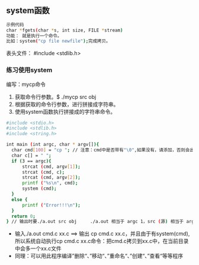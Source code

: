 ## system函数
```sh
示例代码
char *fgets(char *s, int size, FILE *stream)
功能： 就是执行一个命令。
比如：system("cp file newfile");完成拷贝。
```
表头文件： #include <stdlib.h>
### 练习使用system 
编写：mycp命令
  1. 获取命令行参数。$ ./mycp src obj
  1. 根据获取的命令行参数，进行拼接成字符串。
  1. 使用system函数执行拼接成的字符串命令。
  ```sh
  #include <stdio.h>
  #include <stdlib.h>
  #include <string.h>

  int main (int argc, char * argv[]){
    char cmd[100] = "cp "; // 注意：cmd中是否带有"\0",如果没有，请添加，否则会出现段错误！！
    char c[] = " ";
    if (3 == argc){
        strcat (cmd, argv[1]);
        strcat (cmd, c);
        strcat (cmd, argv[2]);
        printf ("%s\n", cmd);
        system (cmd);
    }
    else {
        printf ("Error!!!\n");
    }
    return 0;
  } // 输出时要./a.out src obj     ./a.out 相当于 argc 1，src (源) 相当于 argc 2， obj (目标) 相当于argc 3。
  ```
  * 输入./a.out cmd.c xx.c ==> 输出 cp cmd.c xx.c，并且由于有system(cmd),所以系统自动执行cp cmd.c xx.c命令：把cmd.c拷贝到xx.c中，在当前目录中会多一个xx.c文件
  * 同理：可以用此程序编译”删除“、”移动“、”重命名“、”创建“、”查看“等等程序
